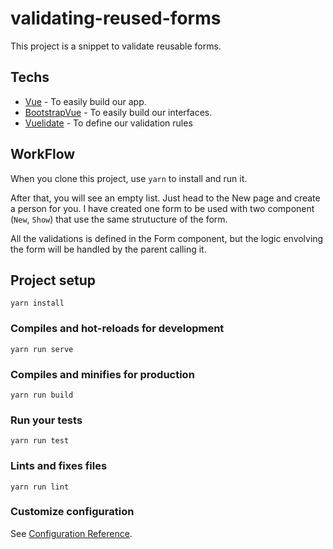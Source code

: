 # validating-reused-forms

This project is a snippet to validate reusable forms.

## Techs

- [Vue](https://vuejs.org/) - To easily build our app.
- [BootstrapVue](https://bootstrap-vue.js.org/) - To easily build our interfaces.
- [Vuelidate](https://vuelidate.netlify.com/) - To define our validation rules

## WorkFlow

When you clone this project, use `yarn` to install and run it.

After that, you will see an empty list. Just head to the New page and create a person for you.
I have created one form to be used with two component (`New`, `Show`) that use the same strutucture of the form.

All the validations is defined in the Form component, but the logic envolving the form will be handled by the parent calling it.

## Project setup

```
yarn install
```

### Compiles and hot-reloads for development

```
yarn run serve
```

### Compiles and minifies for production

```
yarn run build
```

### Run your tests

```
yarn run test
```

### Lints and fixes files

```
yarn run lint
```

### Customize configuration

See [Configuration Reference](https://cli.vuejs.org/config/).
